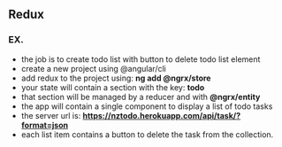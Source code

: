 ## Redux

### EX.

- the job is to create todo list with button to delete todo list element
- create a new project using @angular/cli
- add redux to the project using: **ng add @ngrx/store**
- your state will contain a section with the key: **todo**
- that section will be managed by a reducer and with **@ngrx/entity**
- the app will contain a single component to display a list of todo tasks
- the server url is: **https://nztodo.herokuapp.com/api/task/?format=json**
- each list item contains a button to delete the task from the collection.